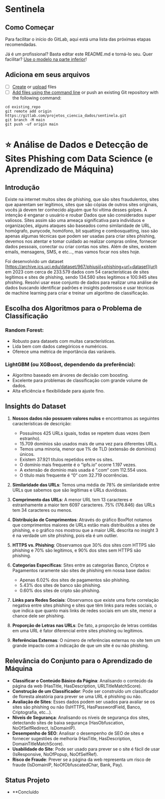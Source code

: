 # Sentinela



## Como Começar

Para facilitar o início do GitLab, aqui está uma lista das próximas etapas recomendadas.

Já é um profissional? Basta editar este README.md e torná-lo seu. Quer facilitar? [Use o modelo na parte inferior](#editing-este-leia-me)!


## Adiciona em seus arquivos

- [ ] [Create](https://docs.gitlab.com/ee/user/project/repository/web_editor.html#create-a-file) or [upload](https://docs.gitlab.com/ee/user/project/repository/web_editor.html#upload-a-file) files
- [ ] [Add files using the command line](https://docs.gitlab.com/ee/gitlab-basics/add-file.html#add-a-file-using-the-command-line) or push an existing Git repository with the following command:

```
cd existing_repo
git remote add origin https://gitlab.com/projetos_ciencia_dados/sentinela.git
git branch -M main
git push -uf origin main
```


# ⭐ Análise de Dados e Detecção de Sites Phishing com Data Science (e Aprendizado de Máquina)

## Introdução
Existe na internet muitos sites de phishing, que são sites fraudulentos, sites que aparentam ser legítimos, sites que são cópias de outros sites originais, vocês já devem ter conhecido alguém que foi vítima desses golpes. A intenção é enganar o usuário e roubar Dados que são considerados super valiosos. Sites assim são uma ameaça significativa para indivíduos e organizações, alguns ataques são baseados como similaridade de URL, homógrafo, punycode, homófono, bit squatting e combosquatting, isso são apenas algumas técnicas que podem ser usadas para criar sites phishing, devemos nos atentar e tomar cuidado ao realizar compras online, fornecer dados pessoais, conectar ou criar contas nos sites. Além de sites, existem emails, mensagens, SMS, e etc…, mas vamos focar nos sites hoje.

Foi desenvolvido um dataset [https://archive.ics.uci.edu/dataset/967/phiusiil+phishing+url+dataset](url) em 2023 com cerca de 233.579 dados com 54 características de sites legítimos e sites de phishing, sendo 134.580 sites legítimos e 100.945 sites phishing. Resolvi usar esse conjunto de dados para realizar uma análise de dados buscando identificar padrões e insights poderosos e usar técnicas de machine learning para criar e treinar um algoritmo de classificação.


## Escolha dos Algoritmos para o Problema de Classificação

### Random Forest:
- Robusto para datasets com muitas características.
- Lida bem com dados categóricos e numéricos.
- Oferece uma métrica de importância das variáveis.

### LightGBM (ou XGBoost, dependendo da preferência):
- Algoritmo baseado em árvores de decisão com boosting.
- Excelente para problemas de classificação com grande volume de dados.
- Alta eficiência e flexibilidade para ajuste fino.

## Insights do Dataset
1. **Nossos dados não possuem valores nulos** e encontramos as seguintes características de descrição:
   - Possuímos 425 URLs iguais, todas se repetem duas vezes (bem estranho).
   - 15.709 domínios são usados mais de uma vez para diferentes URLs.
   - Temos uma minoria, menor que 1% de TLD (extensão de domínios) únicos.
   - Existem 37.921 títulos repetidos entre os sites.
   - O domínio mais frequente é o “ipfs.io“ ocorre 1.197 vezes.
   - A extensão de domínio mais usada é “.com“ com 112.554 usos.
   - O título mais frequente é “0“ com 32.719 ocorrências.

2. **Similaridade das URLs**: Temos uma média de 78% de similaridade entre URLs que sabemos que são legítimas e URLs duvidosas.
3. **Comprimento das URLs**: A menor URL tem 13 caracteres e estranhamente a maior tem 6097 caracteres. 75% (176.846) das URLs tem 34 caracteres ou menos.
4. **Distribuição de Comprimentos**: Através do gráfico BoxPlot notamos que comprimentos maiores de URLs estão mais distribuídos a sites de phishing, e o gráfico nos mostrou que a maior URL descrita no insight 3 é na verdade um site phishing, pois ela é um outlier.
5. **HTTPS vs. Phishing**: Observamos que 30% dos sites com HTTPS são phishing e 70% são legítimos, e 90% dos sites sem HTTPS são phishing.
6. **Categorias Específicas**: Sites entre as categorias Banco, Criptos e Pagamentos raramente são sites de phishing em nossa base dados:
   - Apenas 6.02% dos sites de pagamentos são phishing.
   - 5.43% dos sites de banco são phishing.
   - 0.60% dos sites de cripto são phishing.
7. **Links para Redes Sociais**: Observamos que existe uma forte correlação negativa entre sites phishing e sites que têm links para redes sociais, o que indica que quanto mais links de redes sociais em um site, menor a chance dele ser phishing.
8. **Proporção de Letras nas URLs**: De fato, a proporção de letras contidas em uma URL é fator diferencial entre sites phishing ou legítimos.
9. **Referências Externas**: O número de referências externas no site tem um grande impacto com a indicação de que um site é ou não phishing.

## Relevância do Conjunto para o Aprendizado de Máquina
- **Classificar o Conteúdo Básico da Página**: Analisando o conteúdo da página da web (HasTitle, HasDescription, URLTitleMatchScore).
- **Construção de um Classificador**: Pode ser construído um classificador de floresta aleatória para prever se uma URL é phishing ou não.
- **Avaliação de Sites**: Esses dados podem ser usados para avaliar se os sites são phishing ou não (IsHTTPS, HasPasswordField, Banco, Criptografia, etc…).
- **Níveis de Segurança**: Analisando os níveis de segurança dos sites, detectando sites de baixa segurança (HasObfuscation, NoOfSelfRedirect, IsDomainIP).
- **Desempenho de SEO**: Analisar o desempenho de SEO de sites e fornecer sugestões de melhoria (HasTitle, HasDescription, DomainTitleMatchScore).
- **Usabilidade do Site**: Pode ser usado para prever se o site é fácil de usar (IsResponsive, NoOfPopup, NoOfSelfRef).
- **Risco de Fraude**: Prever se a página da web representa um risco de fraude (IsDomainIP, NoOfObfuscatedChar, Bank, Pay).


## Status Projeto
- **Concluído
